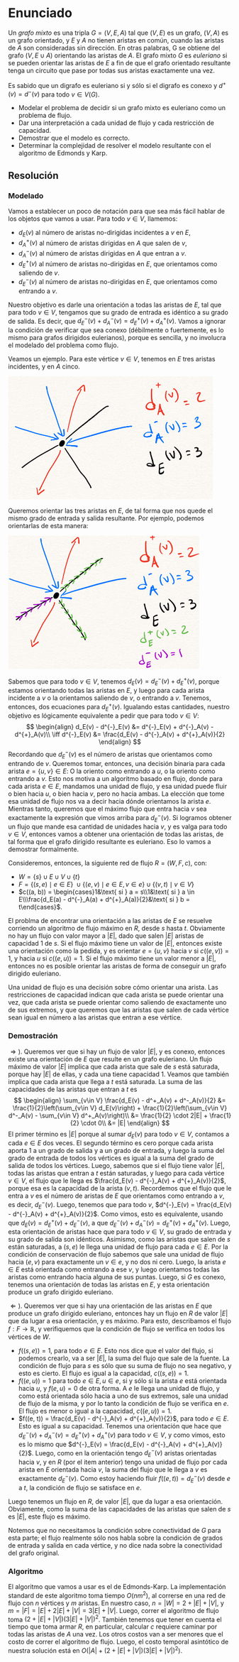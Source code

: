 # Enunciado

Un _grafo mixto_ es una tripla $G = (V, E, A)$ tal que $(V, E)$ es un grafo, $(V, A)$ es un grafo orientado, y $E$ y $A$ no tienen aristas en común, cuando las aristas de $A$ son consideradas sin dirección. En otras palabras, G se obtiene del grafo $(V, E \cup A)$ orientando las aristas de $A$. El grafo mixto $G$ es _euleriano_ si se pueden orientar las aristas de $E$ a fin de que el grafo orientado resultante tenga un circuito que pase por todas sus aristas exactamente una vez.

Es sabido que un digrafo es euleriano si y sólo si el digrafo es conexo y $d^+(v) = d^-(v)$ para todo $v \in V(G)$.

* Modelar el problema de decidir si un grafo mixto es euleriano como un problema de flujo.
* Dar una interpretación a cada unidad de flujo y cada restricción de capacidad. 
* Demostrar que el modelo es correcto. 
* Determinar la complejidad de resolver el modelo resultante con el algoritmo de Edmonds y Karp.

## Resolución

### Modelado

Vamos a establecer un poco de notación para que sea más fácil hablar de los objetos que vamos a usar. Para todo $v \in V$, llamemos:

* $d_E(v)$ al número de aristas no-dirigidas incidentes a $v$ en $E$,
* $d^{+}_A(v)$ al número de aristas dirigidas en $A$ que salen de $v$,
* $d^{-}_A(v)$ al número de aristas dirigidas en $A$ que entran a $v$.
* $d^{+}_E(v)$ al número de aristas no-dirigidas en $E$, que orientamos como saliendo de $v$.
* $d^{-}_E(v)$ al número de aristas no-dirigidas en $E$, que orientamos como entrando a $v$.

Nuestro objetivo es darle una orientación a todas las aristas de $E$, tal que para todo $v \in V$, tengamos que su grado de entrada es idéntico a su grado de salida. Es decir, que $d^{-}_E(v) + d^{-}_A(v) = d^{+}_E(v) + d^{+}_A(v)$. Vamos a ignorar la condición de verificar que sea conexo (débilmente o fuertemente, es lo mismo para grafos dirigidos eulerianos), porque es sencilla, y no involucra el modelado del problema como flujo.

Veamos un ejemplo. Para este vértice $v \in V$, tenemos en $E$ tres aristas incidentes, y en $A$ cinco.

<img src="./GrafoMixtoEuleriano_1.png" alt="GrafoMixtoEuleriano_1" style="zoom: 50%;" />

Queremos orientar las tres aristas en $E$, de tal forma que nos quede el mismo grado de entrada y salida resultante. Por ejemplo, podemos orientarlas de esta manera:

<img src="./GrafoMixtoEuleriano_2.png" alt="GrafoMixtoEuleriano_2" style="zoom: 50%;" />

Sabemos que para todo $v \in V$, tenemos $d_E(v) = d^{-}_E(v) + d^{+}_E(v)$, porque estamos orientando todas las aristas en $E$, y luego para cada arista incidente a $v$ o la orientamos saliendo de $v$, o entrando a $v$. Tenemos, entonces, dos ecuaciones para $d^{+}_E(v)$. Igualando estas cantidades, nuestro objetivo es lógicamente equivalente a pedir que para todo $v \in V$:
$$
\begin{align}
d_E(v) - d^{-}_E(v) &= d^{-}_E(v) + d^{-}_A(v) - d^{+}_A(v)\\
\iff d^{-}_E(v) &= \frac{d_E(v) - d^{-}_A(v) + d^{+}_A(v)}{2}
\end{align}
$$
Recordando que $d^{-}_E(v)$ es el número de aristas que orientamos como entrando de $v$. Queremos tomar, entonces, una decisión binaria para cada arista $e = \{u, v\} \in E$: O la oriento como entrando a $u$, o la oriento como entrando a $v$. Esto nos motiva a un algoritmo basado en flujo, donde para cada arista $e \in E$, mandamos una unidad de flujo, y esa unidad puede fluir o bien hacia $u$, o bien hacia $v$, pero no hacia ambas. La elección que tome esa unidad de flujo nos va a decir hacia dónde orientamos la arista $e$. Mientras tanto, queremos que el máximo flujo que entra hacia $v$ sea exactamente la expresión que vimos arriba para $d^{-}_E(v)$. Si logramos obtener un flujo que mande esa cantidad de unidades hacia $v$, y es valga para todo $v \in V$, entonces vamos a obtener una orientación de todas las aristas, de tal forma que el grafo dirigido resultante es euleriano. Eso lo vamos a demostrar formalmente.

Consideremos, entonces, la siguiente red de flujo $R = (W, F, c$), con:

* $W = \{s\} \cup E \cup V \cup \{t\}$
* $F = \{(s, e) \mid e \in E\}\ \cup \{(e, v) \mid e \in E, v \in e\} \cup \{(v, t) \mid v \in V\}$
* $c((a, b)) = \begin{cases}1&\text{ si } a = s\\1&\text{ si } a \in E\\\frac{d_E(a) - d^{-}_A(a) + d^{+}_A(a)}{2}&\text{ si } b = t\end{cases}$.

El problma de encontrar una orientación a las aristas de $E$ se resuelve corriendo un algoritmo de flujo máximo en $R$, desde $s$ hasta $t$. Obviamente no hay un flujo con valor mayor a $|E|$, dado que salen $|E|$ aristas de capacidad $1$ de $s$. Si el flujo máximo tiene un valor de $|E|$, entonces existe una orientación como la pedida, y es orientar $e = \{u, v\}$ hacia $v$ si $c((e, v)) = 1$, y hacia $u$ si $c((e, u)) = 1$. Si el flujo máximo tiene un valor menor a $|E|$, entonces no es posible orientar las aristas de forma de conseguir un grafo dirigido euleriano.

Una unidad de flujo es una decisión sobre cómo orientar una arista. Las restricciones de capacidad indican que cada arista se puede orientar una vez, que cada arista se puede orientar como saliendo de exactamente uno de sus extremos, y que queremos que las aristas que salen de cada vértice sean igual en número a las aristas que entran a ese vértice.

### Demostración

$\Rightarrow)$. Queremos ver que si hay un flujo de valor $|E|$, y es conexo, entonces existe una orientación de $E$ que resulte en un grafo euleriano. Un flujo máximo de valor $|E|$ implica que cada arista que sale de $s$ está saturada, porque hay $|E|$ de ellas, y cada una tiene capacidad $1$. Veamos que también implica que cada arista que llega a $t$ está saturada. La suma de las capacidades de las aristas que entran a $t$ es
$$
\begin{align}
\sum_{v\in V} \frac{d_E(v) - d^+_A(v) + d^-_A(v)}{2} &= \frac{1}{2}\left(\sum_{v\in V} d_E(v)\right) + \frac{1}{2}\left(\sum_{v\in V}  d^-_A(v) - \sum_{v\in V} d^+_A(v)\right)\\
&= \frac{1}{2} \cdot 2|E| + \frac{1}{2} \cdot 0\\
&= |E|
\end{align}
$$
El primer término es $|E|$ porque al sumar $d_E(v)$ para todo $v \in V$, contamos a cada $e \in E$ dos veces. El segundo término es cero porque cada arista aporta 1 a un grado de salida y a un grado de entrada, y luego la suma del grado de entrada de todos los vértices es igual a la suma del grado de salida de todos los vértices.
Luego, sabemos que si el flujo tiene valor $|E|$, todas las aristas que entran a $t$ están saturadas, y luego para cada vértice $v \in V$, el flujo que le llega es $\frac{d_E(v) - d^{-}_A(v) + d^{+}_A(v)}{2}$, porque esa es la capacidad de la arista $(v, t)$. Recordemos que el flujo que le entra a $v$ es el número de aristas de $E$ que orientamos como entrando a $v$, es decir, $d^{-}_E(v)$. Luego, tenemos que para todo $v$, $d^{-}_E(v) = \frac{d_E(v) - d^{-}_A(v) + d^{+}_A(v)}{2}$. Como vimos, esto es equivalente, usando que $d_E(v) = d^+_E(v) + d^-_E(v)$, a que $d^{-}_E(v) + d^{-}_A(v) = d^{+}_E(v) + d^{+}_A(v)$. Luego, esta orientación de aristas hace que para todo $v \in V$, su grado de entrada y su grado de salida son idénticos.
Asimismo, como las aristas que salen de $s$ están saturadas, a $(s, e)$ le llega una unidad de flujo para cada $e \in E$. Por la condición de conservación de flujo sabemos que sale una unidad de flujo hacia $(e, v)$ para exactamente un $v \in e$, y no dos ni cero. Luego, la arista $e \in E$ está orientada como entrando a ese $v$, y luego orientamos todas las aristas como entrando hacia alguna de sus puntas.
Luego, si $G$ es conexo, tenemos una orientación de todas las aristas en $E$, y esta orientación produce un grafo dirigido euleriano.

$\Leftarrow)$. Queremos ver que si hay una orientación de las aristas en $E$ que produce un grafo dirigido euleriano, entonces hay un flujo en $R$ de valor $|E|$ que da lugar a esa orientación, y es máximo. Para esto, describamos el flujo $f:F \to \mathbb{R}$, y verifiquemos que la condición de flujo se verifica en todos los vértices de $W$.

* $f((s, e)) = 1$, para todo $e \in E$. Esto nos dice que el valor del flujo, si podemos crearlo, va a ser $|E|$, la suma del flujo que sale de la fuente. La condición de flujo para $s$ es sólo que su suma de flujo no sea negativo, y esto es cierto. El flujo es igual a la capacidad, $c((s, e)) = 1$.
* $f((e, u)) = 1$ para todo $e \in E, u \in e$, si y sólo si la arista $e$ está orientada hacia $u$, y $f(e, u) = 0$ de otra forma. A $e$ le llega una unidad de flujo, y como está orientada sólo hacia a uno de sus extremos, sale una unidad de flujo de la misma, y por lo tanto la condición de flujo se verifica en $e$. El flujo es menor o igual a la capacidad, $c((e, u)) = 1$.
* $f((e, t)) = \frac{d_E(v) - d^{-}_A(v) + d^{+}_A(v)}{2}$, para todo $e \in E$. Esto es igual a su capacidad. Tenemos una orientación que hace que $d^{-}_E(v) + d^{-}_A(v) = d^{+}_E(v) + d^{+}_A(v)$ para todo $v \in V$, y como vimos, esto es lo mismo que $d^{-}_E(v) = \frac{d_E(v) - d^{-}_A(v) + d^{+}_A(v)}{2}$. Luego, como en la orientación tengo $d^-_E(v)$ aristas orientadas hacia $v$, y en $R$ (por el item anterior) tengo una unidad de flujo por cada arista en $E$ orientada hacia $v$, la suma del flujo que le llega a $v$ es exactamente $d^-_E(v)$. Como estoy haciendo fluir $f((e, t)) = d^-_E(v)$ desde $e$ a $t$, la condición de flujo se satisface en $e$.

Luego tenemos un flujo en $R$, de valor $|E|$, que da lugar a esa orientación. Obviamente, como la suma de las capacidades de las aristas que salen de $s$ es $|E|$, este flujo es máximo.

Notemos que no necesitamos la condición sobre conectividad de $G$ para esta parte; el flujo realmente sólo nos habla sobre la condición de grados de entrada y salida en cada vértice, y no dice nada sobre la conectividad del grafo original.

### Algoritmo

El algoritmo que vamos a usar es el de Edmonds-Karp. La implementación standard de este algoritmo toma tiempo $O(nm^2)$, al correrse en una red de flujo con $n$ vértices y $m$ aristas. En nuestro caso, $n = |W| = 2 + |E| + |V|$, y $m = |F| = |E| + 2|E| + |V| = 3|E| + |V|$. Luego, correr el algoritmo de flujo toma $(2 + |E| + |V|)(3|E| + |V|)^2$. También tenemos que tener en cuenta el tiempo que toma armar $R$, en particular, calcular $c$ requiere caminar por todas las aristas de $A$ una vez. Los otros costos van a ser menores que el costo de correr el algoritmo de flujo. Luego, el costo temporal asintótico de nuestra solución está en $O(|A| + (2 + |E| + |V|)(3|E| + |V|)^2)$.

